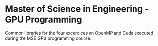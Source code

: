Master of Science in Engineering - GPU Programming
==================================================

Common libraries for the four excercices on OpenMP and Cuda executed
during the MSE GPU programming course.
